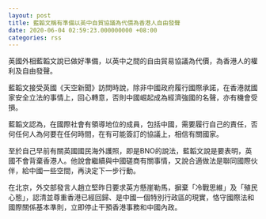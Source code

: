 ```yaml
---
layout: post
title: 藍韜文稱有準備以英中自貿協議為代價為香港人自由發聲
date: 2020-06-04 02:59:23.000000000 +08:00
categories: rss
---
```


英國外相藍韜文說已做好準備，以英中之間的自由貿易協議為代價，為香港人的權利及自由發聲。

藍韜文接受英國《天空新聞》訪問時說，除非中國政府履行國際承諾，在香港就國家安全立法的事情上，回心轉意，否則中國崛起成為經濟強國的名聲，亦有機會受損。

藍韜文認為，在國際社會有領導地位的成員，包括中國，需要履行自己的責任，否何任何人為何要在任何時間，在有可能簽訂的協議上，相信有關國家。

至於自己早前有關英國國民海外護照，即是BNO的說法，藍韜文說是要表明，英國不會背棄香港人。他說會繼續與中國磋商有關事情，又說合適做法是聯同國際伙伴，給中國一些空間，再決定下一步行動。

在北京，外交部發言人趙立堅昨日要求英方懸崖勒馬，摒棄「冷戰思維」及「殖民心態」，認清並尊重香港已經回歸、是中國一個特別行政區的現實，恪守國際法和國際關係基本準則，立即停止干預香港事務和中國內政。

